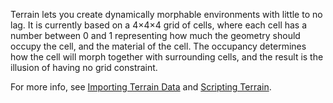 Terrain lets you create dynamically morphable environments with little to no lag. It is currently based on a 4×4×4 grid of cells, where each cell has a number between 0 and 1 representing how much the geometry should occupy the cell, and the material of the cell. The occupancy determines how the cell will morph together with surrounding cells, and the result is the illusion of having no grid constraint.

For more info, see [Importing Terrain Data](https://developer.roblox.com/en-us/articles/importing-terrain-data) and [Scripting Terrain](https://developer.roblox.com/en-us/articles/scripting-with-terrain).